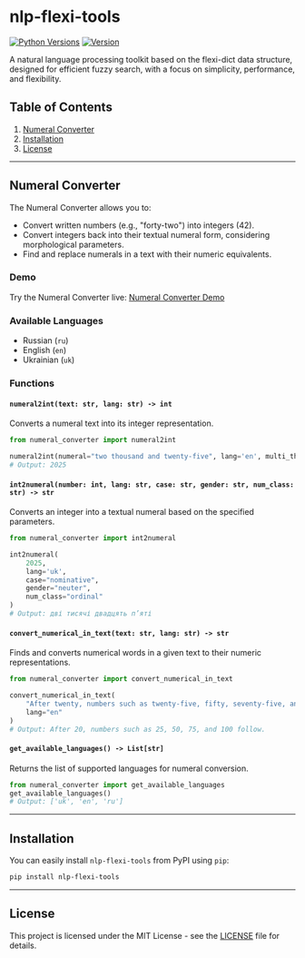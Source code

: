 # nlp-flexi-tools

[![Python Versions](https://img.shields.io/badge/Python%20Versions-%3E%3D3.11-informational)](https://pypi.org/project/nlp-flexi-tools/)
[![Version](https://img.shields.io/badge/Version-0.2.0-informational)](https://pypi.org/project/nlp-flexi-tools/)

A natural language processing toolkit based on the flexi-dict data structure, designed for efficient fuzzy search, with a focus on simplicity, performance, and flexibility.

## Table of Contents

1. [Numeral Converter](#numeral-converter)
4. [Installation](#installation)
6. [License](#license)

---

## Numeral Converter

The Numeral Converter allows you to:

- Convert written numbers (e.g., "forty-two") into integers (42).
- Convert integers back into their textual numeral form, considering morphological parameters.
- Find and replace numerals in a text with their numeric equivalents.

### Demo
Try the Numeral Converter live: [Numeral Converter Demo](https://flexi-nlp-tools-8825f3a8045e.herokuapp.com/)

### Available Languages
- Russian (`ru`)
- English (`en`)
- Ukrainian (`uk`)

### Functions

#### `numeral2int(text: str, lang: str) -> int`
Converts a numeral text into its integer representation.

```python
from numeral_converter import numeral2int

numeral2int(numeral="two thousand and twenty-five", lang='en', multi_threaded=True)
# Output: 2025
```

#### `int2numeral(number: int, lang: str, case: str, gender: str, num_class: str) -> str`
Converts an integer into a textual numeral based on the specified parameters.

```python
from numeral_converter import int2numeral

int2numeral(
    2025,
    lang='uk',
    case="nominative",
    gender="neuter",
    num_class="ordinal"
)
# Output: дві тисячі двадцять п’яті
```

#### `convert_numerical_in_text(text: str, lang: str) -> str`
Finds and converts numerical words in a given text to their numeric representations.

```python
from numeral_converter import convert_numerical_in_text

convert_numerical_in_text(
    "After twenty, numbers such as twenty-five, fifty, seventy-five, and one hundred follow.",
    lang="en"
)
# Output: After 20, numbers such as 25, 50, 75, and 100 follow.
```

#### `get_available_languages() -> List[str]`
Returns the list of supported languages for numeral conversion.

```python
from numeral_converter import get_available_languages
get_available_languages()
# Output: ['uk', 'en', 'ru']
```

---


## Installation

You can easily install `nlp-flexi-tools` from PyPI using `pip`:

```bash
pip install nlp-flexi-tools
```

---

## License

This project is licensed under the MIT License - see the [LICENSE](LICENSE) file for details.

